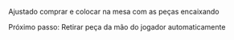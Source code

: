 Ajustado comprar e colocar na mesa com as peças encaixando

Próximo passo: Retirar peça da mão do jogador automaticamente
